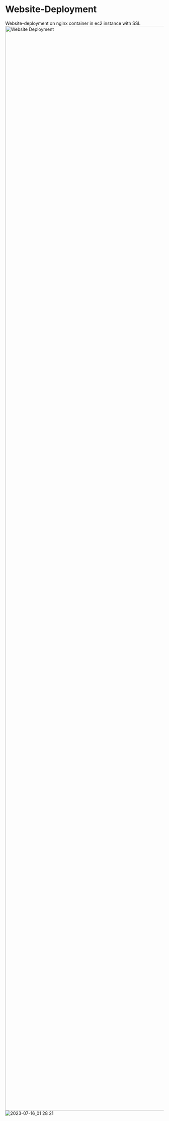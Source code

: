 # Website-Deployment
Website-deployment on nginx container in ec2 instance with SSL 
<img width="3440" alt="Website Deployment" src="https://github.com/akhil2099/Website-Deployment/assets/136240934/ec5b4551-2d6d-45dc-bcc9-6fe55faca8cb">
![2023-07-16_01 28 21](https://github.com/akhil2099/Website-Deployment/assets/136240934/8e7ac3ef-1e04-4085-b8cc-8e925ed7f3f5)
